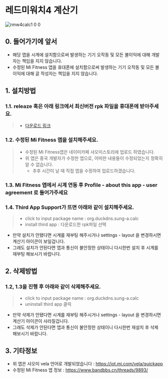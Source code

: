 # 레드미워치4 계산기
![rmw4calc1 0 0](https://github.com/maga32/RedmiWatch4-calc/assets/98816249/004d9227-6d55-4495-a913-9c1220b9ff0d)

###
###
## 0. 들어가기에 앞서
- 해당 앱을 시계에 설치함으로써 발생하는 기기 오작동 및 모든 불이익에 대해 개발자는 책임을 지지 않습니다.
- 수정된 Mi Fitness 앱을 휴대폰에 설치함으로써 발생하는 기기 오작동 및 모든 불이익에 대해 글 작성자는 책임을 지지 않습니다.

###
###
## 1. 설치방법
### 1.1. releaze 혹은 아래 링크에서 최신버전 rpk 파일을 휴대폰에 받아주세요.
> - [다운로드 링크](https://github.com/maga32/RedmiWatch4-calc/releases)

### 1.2. 수정된 Mi Fitness 앱을 설치해주세요.
> - 수정된 Mi Fitness앱은 네이미카페 샤오미스토리에 업로드 하였습니다.
> - 위 앱은 중국 개발자가 수정한 앱으로, 어떠한 내용들이 수정되었는지 정확히 알 수 없습니다.
>   - 추후 시간이 날 때 직접 앱을 수정하여 업로드하겠습니다.

### 1.3. Mi Fitness 앱에서 시계 연동 후 Profile - about this app - user agreement 로 들어가주세요

### 1.4. Third App Support가 뜨면 아래와 같이 설치해주세요.
> - click to input package name : org.duckdns.sung-a.calc
> - install third app : 다운로드한 rpk파일 선택
- 만약 설치가 안됐다면 시계를 재부팅 해주시거나 settings - layout 을 변경하시면 계산기 아이콘이 보일겁니다.
- 그래도 설치가 안된다면 앱과 통신이 불안정한 상태이니 다시한번 설치 후 시계를 재부팅 해보시기 바랍니다.

###
###
## 2. 삭제방법
### 1.2, 1.3을 진행 후 아래와 같이 삭제해주세요.
> - click to input package name : org.duckdns.sung-a.calc
> - uninstall third app  클릭
- 만약 삭제가 안됐다면 시계를 재부팅 해주시거나 settings - layout 을 변경하시면 계산기 아이콘이 사라질겁니다.
- 그래도 삭제가 안된다면 앱과 통신이 불안정한 상태이니 다시한번 재설치 후 삭제 해보시기 바랍니다.

###
###
## 3. 기타정보
- 위 앱은 샤오미 vela 언어로 개발되었습니다 : https://iot.mi.com/vela/quickapp
- 수정된 Mi Fitness 앱 정보 : https://www.bandbbs.cn/threads/9893/
